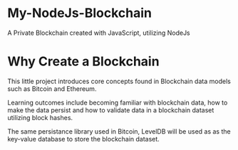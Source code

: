 # My-NodeJs-Blockchain
A Private Blockchain created with JavaScript, utilizing NodeJs


# Why Create a Blockchain
This little project introduces core concepts found in Blockchain data models such as Bitcoin and Ethereum.

Learning outcomes include becoming familiar with blockchain data, how to make the data persist and how to validate
data in a blockchain dataset utilizing block hashes.

The same persistance library used in Bitcoin, LevelDB will be used as as the key-value database to store the blockchain dataset.



